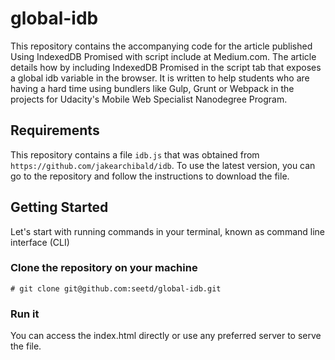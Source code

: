 # global-idb
This repository contains the accompanying code for the article published Using IndexedDB Promised with script include at Medium.com. The article details how by including IndexedDB Promised in the script tab that exposes a global idb variable in the browser. It is written to help students who are having a hard time using bundlers like Gulp, Grunt or Webpack in the projects for Udacity's Mobile Web Specialist Nanodegree Program.

## Requirements

This repository contains a file `idb.js` that was obtained from `https://github.com/jakearchibald/idb`. To use the latest version, you can go to the repository and follow the instructions to download the file.

## Getting Started

Let's start with running commands in your terminal, known as command line interface (CLI)

### Clone the repository on your machine
```Get the repo
# git clone git@github.com:seetd/global-idb.git
```

### Run it
You can access the index.html directly or use any preferred server to serve the file.


